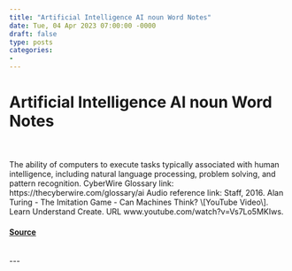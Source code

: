 ```yaml
---
title: "Artificial Intelligence AI noun Word Notes"
date: Tue, 04 Apr 2023 07:00:00 -0000
draft: false
type: posts
categories: 
- 
---
```

# Artificial Intelligence AI noun Word Notes

<br/>

<br/>
The ability of computers to execute tasks typically associated with human intelligence, including natural language processing, problem solving, and pattern recognition. CyberWire Glossary link: https://thecyberwire.com/glossary/ai Audio reference link: Staff, 2016. Alan Turing - The Imitation Game - Can Machines Think? \[YouTube Video\]. Learn Understand Create. URL www.youtube.com/watch?v=Vs7Lo5MKIws.

#### [Source](https://thecyberwire.com/podcasts/word-notes/141/notes)

<br/>
---
